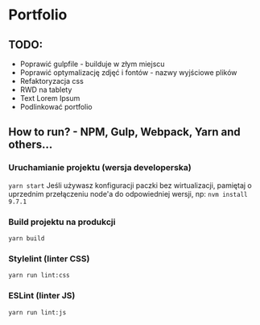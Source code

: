 # Portfolio

## TODO:
- Poprawić gulpfile - builduje w złym miejscu
- Poprawić optymalizację zdjęć i fontów - nazwy wyjściowe plików
- Refaktoryzacja css
- RWD na tablety
- Text Lorem Ipsum
- Podlinkować portfolio

## How to run? - NPM, Gulp, Webpack, Yarn and others...
### Uruchamianie projektu (wersja developerska)
```yarn start```
Jeśli używasz konfiguracji paczki bez wirtualizacji, pamiętaj o uprzednim przełączeniu node'a do odpowiedniej wersji, np:
```nvm install 9.7.1```

### Build projektu na produkcji
```yarn build```

### Stylelint (linter CSS)
```yarn run lint:css```

### ESLint (linter JS)
```yarn run lint:js```
